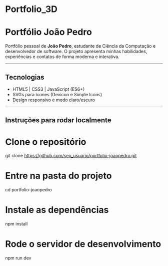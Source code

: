 # Portfolio_3D
# Portfólio João Pedro

Portfólio pessoal de **João Pedro**, estudante de Ciência da Computação e desenvolvedor de software. O projeto apresenta minhas habilidades, experiências e contatos de forma moderna e interativa.

---

## Tecnologias

- HTML5 | CSS3 | JavaScript (ES6+)
- SVGs para ícones (Devicon e Simple Icons)
- Design responsivo e modo claro/escuro

---

## Instruções para rodar localmente

# Clone o repositório
git clone https://github.com/seu_usuario/portfolio-joaopedro.git

# Entre na pasta do projeto
cd portfolio-joaopedro

# Instale as dependências
npm install

# Rode o servidor de desenvolvimento
npm run dev
